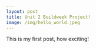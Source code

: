 ```yaml
---
layout: post
title: Unit 2 Buildweek Project!
image: /img/hello_world.jpeg
---
```


This is my first post, how exciting!
